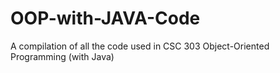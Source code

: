 # OOP-with-JAVA-Code
A compilation of all the code used in CSC 303 Object-Oriented Programming (with Java)

